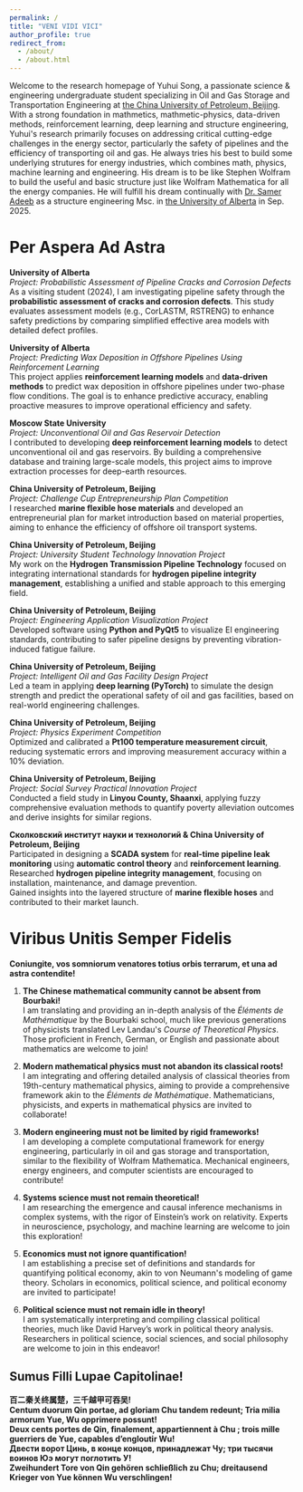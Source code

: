 ```yaml
---
permalink: /
title: "VENI VIDI VICI"
author_profile: true
redirect_from: 
  - /about/
  - /about.html
---
```


Welcome to the research homepage of Yuhui Song, a passionate science & engineering undergraduate student specializing in Oil and Gas Storage and Transportation Engineering at [the China University of Petroleum, Beijing](https://www.cup.edu.cn/). With a strong foundation in mathmetics, mathmetic-physics, data-driven methods, reinforcement learning, deep learning and structure engineering, Yuhui's research primarily focuses on addressing critical cutting-edge challenges in the energy sector, particularly the safety of pipelines and the efficiency of transporting oil and gas. He always tries his best to build some underlying strutures for energy industries, which combines math, physics, machine learning and engineering. His dream is to be like Stephen Wolfram to build the useful and basic structure just like Wolfram Mathematica for all the energy companies. He will fulfill his dream continually with [Dr. Samer Adeeb](https://apps.ualberta.ca/directory/person/adeeb) as a structure engineering Msc. in [the University of Alberta](https://www.ualberta.ca/) in Sep. 2025.

Per Aspera Ad Astra
======
**University of Alberta**  
  *Project: Probabilistic Assessment of Pipeline Cracks and Corrosion Defects*  
  As a visiting student (2024), I am investigating pipeline safety through the **probabilistic assessment of cracks and corrosion defects**. This study evaluates assessment models (e.g., CorLASTM, RSTRENG) to enhance safety predictions by comparing simplified effective area models with detailed defect profiles.

**University of Alberta**  
  *Project: Predicting Wax Deposition in Offshore Pipelines Using Reinforcement Learning*  
  This project applies **reinforcement learning models** and **data-driven methods** to predict wax deposition in offshore pipelines under two-phase flow conditions. The goal is to enhance predictive accuracy, enabling proactive measures to improve operational efficiency and safety.

**Moscow State University**  
  *Project: Unconventional Oil and Gas Reservoir Detection*  
  I contributed to developing **deep reinforcement learning models** to detect unconventional oil and gas reservoirs. By building a comprehensive database and training large-scale models, this project aims to improve extraction processes for deep-earth resources.

**China University of Petroleum, Beijing**   
  *Project: Challenge Cup Entrepreneurship Plan Competition*  
  I researched **marine flexible hose materials** and developed an entrepreneurial plan for market introduction based on material properties, aiming to enhance the efficiency of offshore oil transport systems.

**China University of Petroleum, Beijing**   
  *Project: University Student Technology Innovation Project*  
  My work on the **Hydrogen Transmission Pipeline Technology** focused on integrating international standards for **hydrogen pipeline integrity management**, establishing a unified and stable approach to this emerging field.

**China University of Petroleum, Beijing**   
  *Project: Engineering Application Visualization Project*  
  Developed software using **Python and PyQt5** to visualize EI engineering standards, contributing to safer pipeline designs by preventing vibration-induced fatigue failure.

**China University of Petroleum, Beijing**   
  *Project: Intelligent Oil and Gas Facility Design Project*  
  Led a team in applying **deep learning (PyTorch)** to simulate the design strength and predict the operational safety of oil and gas facilities, based on real-world engineering challenges.

**China University of Petroleum, Beijing**   
  *Project: Physics Experiment Competition*  
  Optimized and calibrated a **Pt100 temperature measurement circuit**, reducing systematic errors and improving measurement accuracy within a 10% deviation.

**China University of Petroleum, Beijing**   
  *Project: Social Survey Practical Innovation Project*  
  Conducted a field study in **Linyou County, Shaanxi**, applying fuzzy comprehensive evaluation methods to quantify poverty alleviation outcomes and derive insights for similar regions.

**Сколковский институт науки и технологий & China University of Petroleum, Beijing**    
  Participated in designing a **SCADA system** for **real-time pipeline leak monitoring** using **automatic control theory** and **reinforcement learning**.  
  Researched **hydrogen pipeline integrity management**, focusing on installation, maintenance, and damage prevention.  
  Gained insights into the layered structure of **marine flexible hoses** and contributed to their market launch.  

Viribus Unitis Semper Fidelis
======
**Coniungite, vos somniorum venatores totius orbis terrarum, et una ad astra contendite!**

1. **The Chinese mathematical community cannot be absent from Bourbaki!**  
   I am translating and providing an in-depth analysis of the *Éléments de Mathématique* by the Bourbaki school, much like previous generations of physicists translated Lev Landau's *Course of Theoretical Physics*. Those proficient in French, German, or English and passionate about mathematics are welcome to join!

2. **Modern mathematical physics must not abandon its classical roots!**  
   I am integrating and offering detailed analysis of classical theories from 19th-century mathematical physics, aiming to provide a comprehensive framework akin to the *Éléments de Mathématique*. Mathematicians, physicists, and experts in mathematical physics are invited to collaborate!

3. **Modern engineering must not be limited by rigid frameworks!**  
   I am developing a complete computational framework for energy engineering, particularly in oil and gas storage and transportation, similar to the flexibility of Wolfram Mathematica. Mechanical engineers, energy engineers, and computer scientists are encouraged to contribute!

4. **Systems science must not remain theoretical!**  
   I am researching the emergence and causal inference mechanisms in complex systems, with the rigor of Einstein’s work on relativity. Experts in neuroscience, psychology, and machine learning are welcome to join this exploration!

5. **Economics must not ignore quantification!**  
   I am establishing a precise set of definitions and standards for quantifying political economy, akin to von Neumann's modeling of game theory. Scholars in economics, political science, and political economy are invited to participate!

6. **Political science must not remain idle in theory!**  
   I am systematically interpreting and compiling classical political theories, much like David Harvey’s work in political theory analysis. Researchers in political science, social sciences, and social philosophy are welcome to join in this endeavor!

Sumus Filli Lupae Capitolinae!
------
**百二秦关终属楚，三千越甲可吞吴!**  
**Centum duorum Qin portae, ad gloriam Chu tandem redeunt; Tria milia armorum Yue, Wu opprimere possunt!**  
**Deux cents portes de Qin, finalement, appartiennent à Chu ; trois mille guerriers de Yue, capables d’engloutir Wu!**  
**Двести ворот Цинь, в конце концов, принадлежат Чу; три тысячи воинов Юэ могут поглотить У!**  
**Zweihundert Tore von Qin gehören schließlich zu Chu; dreitausend Krieger von Yue können Wu verschlingen!**  

